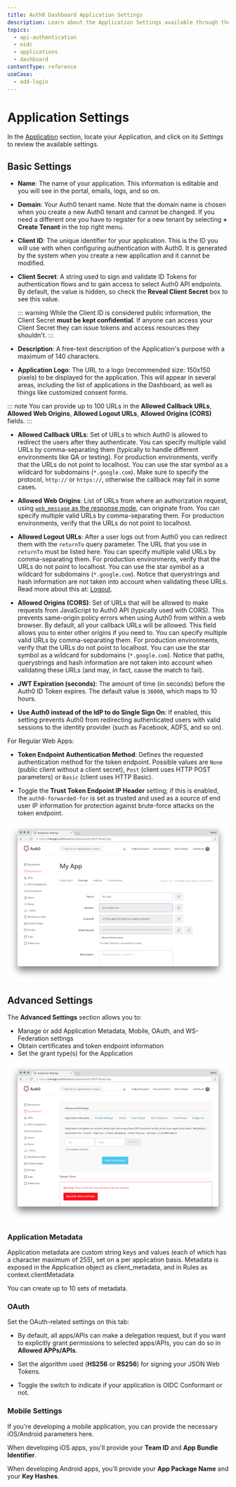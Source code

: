 ```yaml
---
title: Auth0 Dashboard Application Settings
description: Learn about the Application Settings available through the Auth0 Dashboard.
topics:
  - api-authentication
  - oidc
  - applications
  - dashboard
contentType: reference
useCase:
  - add-login
---
```

# Application Settings

In the [Application](${manage_url}/#/applications) section, locate your Application, and click on its *Settings* to review the available settings.

## Basic Settings

- **Name**: The name of your application. This information is editable and you will see in the portal, emails, logs, and so on.

- **Domain**: Your Auth0 tenant name. Note that the domain name is chosen when you create a new Auth0 tenant and cannot be changed. If you need a different one you have to register for a new tenant by selecting **+ Create Tenant** in the top right menu.

- **Client ID**: The unique identifier for your application. This is the ID you will use with when configuring authentication with Auth0. It is generated by the system when you create a new application and it cannot be modified.

- **Client Secret**: A string used to sign and validate ID Tokens for authentication flows and to gain access to select Auth0 API endpoints. By default, the value is hidden, so check the **Reveal Client Secret** box to see this value.

  ::: warning
  While the Client ID is considered public information, the Client Secret **must be kept confidential**. If anyone can access your Client Secret they can issue  tokens and access resources they shouldn't.
  :::

- **Description**: A free-text description of the Application's purpose with a maximum of 140 characters.

- **Application Logo**: The URL to a logo (recommended size: 150x150 pixels) to be displayed for the application. This will appear in several areas, including the list of applications in the Dashboard, as well as things like customized consent forms.

::: note
You can provide up to 100 URLs in the **Allowed Callback URLs**, **Allowed Web Origins**, **Allowed Logout URLs**, **Allowed Origins (CORS)** fields.
:::

- **Allowed Callback URLs**: Set of URLs to which Auth0 is allowed to redirect the users after they authenticate. You can specify multiple valid URLs by comma-separating them (typically to handle different environments like QA or testing). For production environments, verify that the URLs do not point to localhost. You can use the star symbol as a wildcard for subdomains (`*.google.com`). Make sure to specify the protocol, `http://` or `https://`, otherwise the callback may fail in some cases.

- **Allowed Web Origins**: List of URLs from where an authorization request, using [`web_message` as the response mode](/protocols/oauth2#how-response-mode-works), can originate from. You can specify multiple valid URLs by comma-separating them. For production environments, verify that the URLs do not point to localhost.

- **Allowed Logout URLs**: After a user logs out from Auth0 you can redirect them with the `returnTo` query parameter. The URL that you use in `returnTo` must be listed here. You can specify multiple valid URLs by comma-separating them.  For production environments, verify that the URLs do not point to localhost. You can use the star symbol as a wildcard for subdomains (`*.google.com`). Notice that querystrings and hash information are not taken into account when validating these URLs. Read more about this at: [Logout](/logout).

- **Allowed Origins (CORS)**: Set of URLs that will be allowed to make requests from JavaScript to Auth0 API (typically used with CORS). This prevents same-origin policy errors when using Auth0 from within a web browser. By default, all your callback URLs will be allowed. This field allows you to enter other origins if you need to. You can specify multiple valid URLs by comma-separating them. For production environments, verify that the URLs do not point to localhost. You can use the star symbol as a wildcard for subdomains (`*.google.com`). Notice that paths, querystrings and hash information are not taken into account when validating these URLs (and may, in fact, cause the match to fail).

- **JWT Expiration (seconds)**: The amount of time (in seconds) before the Auth0 ID Token expires. The default value is `36000`, which maps to 10 hours.

- **Use Auth0 instead of the IdP to do Single Sign On**: If enabled, this setting prevents Auth0 from redirecting authenticated users with valid sessions to the identity provider (such as Facebook, ADFS, and so on).

For Regular Web Apps:

- **Token Endpoint Authentication Method**: Defines the requested authentication method for the token endpoint. Possible values are `None` (public client without a client secret), `Post` (client uses HTTP POST parameters) or `Basic` (client uses HTTP Basic).

* Toggle the **Trust Token Endpoint IP Header** setting; if this is enabled, the `auth0-forwarded-for` is set as trusted and used as a source of end user IP information for protection against brute-force attacks on the token endpoint.


![Application Settings Page](/media/articles/applications/settings.png)

## Advanced Settings

The **Advanced Settings** section allows you to:

* Manage or add Application Metadata, Mobile, OAuth, and WS-Federation settings 
* Obtain certificates and token endpoint information
* Set the grant type(s) for the Application

![Advanced Application Settings Page](/media/articles/applications/advanced-settings.png)

### Application Metadata

Application metadata are custom string keys and values (each of which has a character maximum of 255), set on a per application basis. Metadata is exposed in the Application object as client_metadata, and in Rules as context.clientMetadata

You can create up to 10 sets of metadata.

### OAuth

Set the OAuth-related settings on this tab:

* By default, all apps/APIs can make a delegation request, but if you want to explicitly grant permissions to selected apps/APIs, you can do so in **Allowed APPs/APIs**.

* Set the algorithm used (**HS256** or **RS256**) for signing your JSON Web Tokens.

* Toggle the switch to indicate if your application is OIDC Conformant or not.

### Mobile Settings

If you're developing a mobile application, you can provide the necessary iOS/Android parameters here.

When developing iOS apps, you'll provide your **Team ID** and **App Bundle Identifier**.

When developing Android apps, you'll provide your **App Package Name** and your **Key Hashes**.


